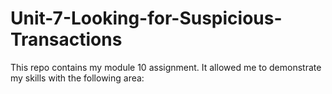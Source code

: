 # Unit-7-Looking-for-Suspicious-Transactions
This repo contains my module 10 assignment. It allowed me to demonstrate my skills with the following area:
